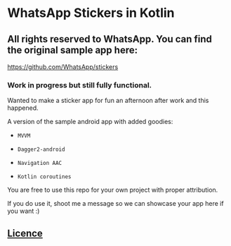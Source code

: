 # WhatsApp Stickers in Kotlin

## All rights reserved to WhatsApp. You can find the original sample app here:
https://github.com/WhatsApp/stickers

### Work in progress but still fully functional. 

Wanted to make a sticker app for fun an afternoon after work and this happened.

A version of the sample android app with added goodies:

- `MVVM`

- `Dagger2-android`

- `Navigation AAC`

- `Kotlin coroutines`


You are free to use this repo for your own project with proper attribution.

If you do use it, shoot me a message so we can showcase your app here if you want :)


## [Licence](https://github.com/CostaFot/android--whatsapp-stickers-kotlin/blob/master/LICENSE)

